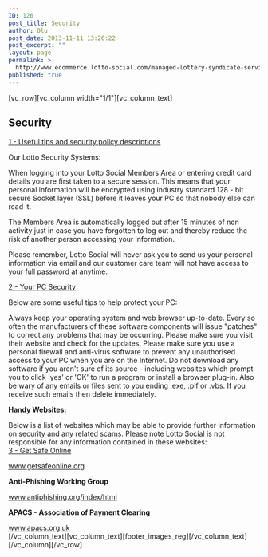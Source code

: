 ```yaml
---
ID: 126
post_title: Security
author: Olu
post_date: 2013-11-11 13:26:22
post_excerpt: ""
layout: page
permalink: >
  http://www.ecommerce.lotto-social.com/managed-lottery-syndicate-service-security-policy/
published: true
---
```

[vc_row][vc_column width="1/1"][vc_column_text]
<div id="accordion-demo" class="panel-group whitePaper">
<h2 class="bold blue">Security</h2>
<div class="panel panel-default">
<div class="panel-heading"><a class="accordion-toggle collapsed" href="#first" data-toggle="collapse" data-parent="#accordion-demo">1 - Useful tips and security policy descriptions</a></div>
<div id="first" class="panel-collapse collapse">
<div class="panel-body">
<p style="text-align: left;">Our Lotto Security Systems:</p>
When logging into your Lotto Social Members Area or entering credit card details you are first taken to a secure session. This means that your personal information will be encrypted using industry standard 128 - bit secure Socket layer (SSL) before it leaves your PC so that nobody else can read it.

The Members Area is automatically logged out after 15 minutes of non activity just in case you have forgotten to log out and thereby reduce the risk of another person accessing your information.

Please remember, Lotto Social will never ask you to send us your personal information via email and our customer care team will not have access to your full password at anytime.

</div>
</div>
</div>
<div class="panel panel-default">
<div class="panel-heading"><a class="accordion-toggle collapsed" href="#second" data-toggle="collapse" data-parent="#accordion-demo">2 - Your PC Security</a></div>
<div id="second" class="panel-collapse collapse">
<div class="panel-body">
<p style="text-align: left;">Below are some useful tips to help protect your PC:</p>
Always keep your operating system and web browser up-to-date. Every so often the manufacturers of these software components will issue "patches" to correct any problems that may be occurring. Please make sure you visit their website and check for the updates. Please make sure you use a personal firewall and anti-virus software to prevent any unauthorised access to your PC when you are on the Internet. Do not download any software if you aren't sure of its source - including websites which prompt you to click 'yes' or 'OK' to run a program or install a browser plug-in. Also be wary of any emails or files sent to you ending .exe, .pif or .vbs. If you receive such emails then delete immediately.
<p style="text-align: left;"><strong>Handy Websites:</strong></p>
Below is a list of websites which may be able to provide further information on security and any related scams. Please note Lotto Social is not responsible for any information contained in these websites:

</div>
</div>
</div>
<div class="panel panel-default">
<div class="panel-heading"><a class="accordion-toggle collapsed" href="#third" data-toggle="collapse" data-parent="#accordion-demo">3 - Get Safe Online</a></div>
<div id="third" class="panel-collapse collapse">
<div class="panel-body">

<a style="text-align: left;" href="http://www.getsafeonline.org">www.getsafeonline.org</a>
<p style="text-align: left;"><b>Anti-Phishing Working Group</b></p>
<a style="text-align: left;" href="http://www.antiphishing.org/index/html">www.antiphishing.org/index/html</a>
<p style="text-align: left;"><b>APACS - Association of Payment Clearing</b></p>
<a style="text-align: left;" href="http://www.apacs.org.uk">www.apacs.org.uk</a>

</div>
</div>
</div>
</div>
[/vc_column_text][vc_column_text][footer_images_reg][/vc_column_text][/vc_column][/vc_row]